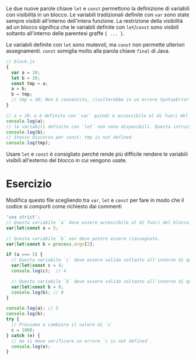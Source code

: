 Le due nuove parole chiave `let` e `const` permettono la definizione di variabili con visibilità in un blocco. Le variabili tradizionali definite con `var` sono state sempre visibili all'interno dell'intera funzione. La restrizione della visibilità ad un blocco significa che le variabili definite con `let`/`const` sono visibili soltanto all'interno delle parentesi graffe `{ ... }`.

Le variabili definite con `let` sono mutevoli, ma `const` non permette ulteriori assegnamenti. `const` somiglia molto alla parola chiave `final` di Java.

```javascript
// block.js
{
  var a = 10;
  let b = 20;
  const tmp = a;
  a = b;
  b = tmp;
  // tmp = 30; Non è consentito, risulterebbe in un errore SyntaxError
}

// a = 20、a è definito con `var` quindi è accessibile al di fuori del blocco
console.log(a);
// le variabili definite con `let` non sono disponibili. Questa istruzione produrrà un errore: ReferenceError b is not defined
console.log(b);
// Stesso discorso per const: tmp is not defined
console.log(tmp);
```

Usare `let` e `const` è consigliato perché rende più difficile rendere le variabili visibili all'esterno del blocco in cui vengono usate.

# Esercizio

Modifica questo file scegliendo tra `var`, `let` e `const` per fare in modo che il codice si comporti come richiesto dai commenti

```javascript
'use strict';
// Questa variabile `a` deve essere accessibile al di fuori del blocco.
var|let|const a = 5;

// Questa variabile `b` non deve potere essere riassegnata.
var|let|const b = process.argv[2];

if (a === 5) {
  // Questa variabile `c` deve essere valida soltanto all'interno di questo blocco.
  var|let|const c = 4;
  console.log(c);  // 4

  // Questa variabile `b` deve essere valida soltanto all'interno di questo blocco e non deve potere essere riassegnata.
  var|let|const b = 8;
  console.log(b); // 8
}

console.log(a); // 5
console.log(b);
try {
  // Proviamo a cambiare il valore di `c`
  c = 1000;
} catch (e) {
  // ma si deve verificare un errore `c is not defined`.
  console.log(e);
}
```
